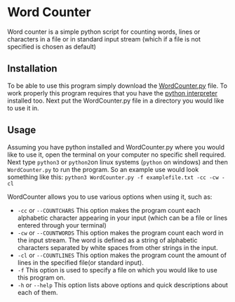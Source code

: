 # Word Counter
Word counter is a simple python script for counting words,
 lines or characters in a file or in standard input stream
 (which if a file is not specified is chosen as default)
## Installation
To be able to use this program simply download the [WordCounter.py](WordCounter.py) file. To work properly this program
requires that you have the [python interpreter](https://www.python.org/downloads/) installed too.
Next put the WordCounter.py file in a directory you would like to use it in.
## Usage
Assuming you have python installed and WordCounter.py where you would like to use it, open the terminal
 on your computer no specific shell required. Next type
 `python3` or `python2`on linux systems (`python` on windows) and then `WordCounter.py` to run the program. So an example use would look something like this:
 `python3 WordCounter.py -f examplefile.txt -cc -cw -cl`
 
 WordCounter allows you to use various options when using it, such as:
*  `-cc` or `--COUNTCHARS`
     This option makes the program count each alphabetic character appearing in your input
   (which can be a file or lines entered through your terminal)
*  `-cw` or `--COUNTWORDS`
     This option makes the program count each word in the input stream. The word is defined as a string
   of alphabetic characters separated by white spaces from other strings in the input.
*  `-cl` or `--COUNTLINES`
      This option makes the program count the amount of lines in the specified file(or standard input).
*   `-f`
      This option is used to specify a file on which you would like to use this program on.
*   `-h` or `--help`
      This option lists above options and quick descriptions about each of them.